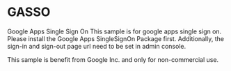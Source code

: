 # GASSO
Google Apps Single Sign On
This sample is for google apps single sign on. Please install the Google Apps SingleSignOn Package first. Additionally, the sign-in and sign-out page url need to be set in admin console.

This sample is benefit from Google Inc. and only for non-commercial use.
